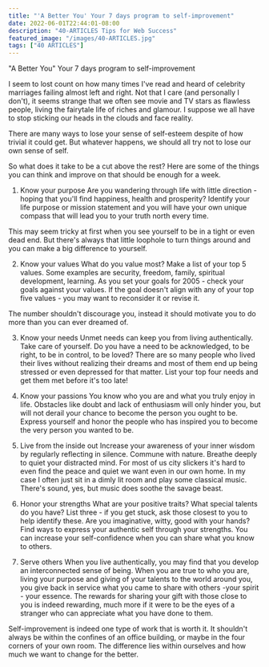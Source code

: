 ```yaml
---
title: "'A Better You' Your 7 days program to self-improvement"
date: 2022-06-01T22:44:01-08:00
description: "40-ARTICLES Tips for Web Success"
featured_image: "/images/40-ARTICLES.jpg"
tags: ["40 ARTICLES"]
---
```


"A Better You" Your 7 days program to self-improvement

I seem to lost count on how many times I've read and heard of celebrity marriages failing almost left and right. Not that I care (and personally I don't), it seems strange that we often see movie and TV stars as flawless people, living the fairytale life of riches and glamour. I suppose we all have to stop sticking our heads in the clouds and face reality.

There are many ways to lose your sense of self-esteem despite of how trivial it could get. But whatever happens, we should all try not to lose our own sense of self.

So what does it take to be a cut above the rest? Here are some of the things you can think and improve on that should be enough for a week.

1. Know your purpose 
Are you wandering through life with little direction - hoping that you'll find happiness, health and prosperity? Identify your life purpose or mission statement and you will have your own unique compass that will lead you to your truth north every time.

This may seem tricky at first when you see yourself to be in a tight or even dead end. But there's always that little loophole to turn things around and you can make a big difference to yourself.

2. Know your values 
What do you value most? Make a list of your top 5 values. Some examples are security, freedom, family, spiritual development, learning. As you set your goals for 2005 - check your goals against your values. If the goal doesn't align with any of your top five values - you may want to reconsider it or revise it.

The number shouldn't discourage you, instead it should motivate you to do more than you can ever dreamed of.

3. Know your needs 
Unmet needs can keep you from living authentically. Take care of yourself. Do you have a need to be acknowledged, to be right, to be in control, to be loved? There are so many people who lived their lives without realizing their dreams and most of them end up being stressed or even depressed for that matter. List your top four needs and get them met before it's too late!

4. Know your passions 
You know who you are and what you truly enjoy in life. Obstacles like doubt and lack of enthusiasm will only hinder you, but will not derail your chance to become the person you ought to be. Express yourself and honor the people who has inspired you to become the very person you wanted to be.

5. Live from the inside out 
Increase your awareness of your inner wisdom by regularly reflecting in silence. Commune with nature. Breathe deeply to quiet your distracted mind. For most of us city slickers it's hard to even find the peace and quiet we want even in our own home. In my case I often just sit in a dimly lit room and play some classical music. There's sound, yes, but music does soothe the savage beast.

6. Honor your strengths 
What are your positive traits? What special talents do you have? List three - if you get stuck, ask those closest to you to help identify these. Are you imaginative, witty, good with your hands? Find ways to express your authentic self through your strengths. You can increase your self-confidence when you can share what you know to others.

7. Serve others 
When you live authentically, you may find that you develop an interconnected sense of being. When you are true to who you are, living your purpose and giving of your talents to the world around you, you give back in service what you came to share with others -your spirit - your essence. The rewards for sharing your gift with those close to you is indeed rewarding, much more if it were to be the eyes of a stranger who can appreciate what you have done to them.

Self-improvement is indeed one type of work that is worth it. It shouldn't always be within the confines of an office building, or maybe in the four corners of your own room. The difference lies within ourselves and how much we want to change for the better.
